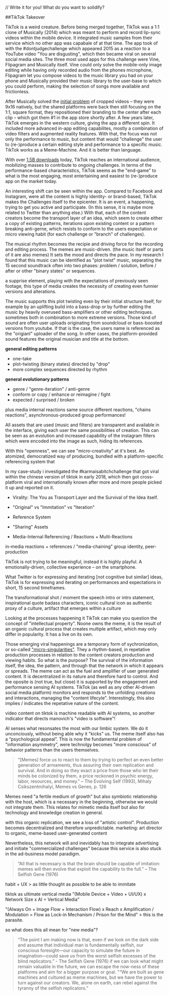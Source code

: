 // Write it for you! What do you want to solidify?

##TikTok Takeover

TikTok is a weird creature.
Before being merged together, TikTok was a 1:1 clone of Musically (2014) which was meant to perform and record lip-sync videos within the mobile device. It integrated music samples from their service which no other app was capabale of at that time. The app took of with the #dontjudgechallenge which appeared 2015 as a reaction to a YouTube video "You are disgusting", which then became viral on several social media sites. The three most used apps for this challenge were Vine, Flipagram and Musically itself. Vine could only solve the mobile-only image editing while having only recorded audio from the phones microphone, Flipagram let you compose videos to the music library you had on your phone and Musically provided their music library to the user-base to which you could perform, making the selection of songs more available and frictionless.

After Musically solved the [initial problem](4) of cropped videos – they were 9x16 natively, but the shared platforms were back then still focusing on the 1:1, square format, they repositioned their branding to the center after each clip – which got them #1 in the app store shortly after.
A few years later, TikTok emerges in the western culture, giving the app a different spin. It included more advanced in-app editing capabilites, mostly a combination of video filters and augmented reality features. With that, the focus was not only the performance to music, but content that would "challenge" the user to (re-)produce a certain editing style and performance to a specific music. TikTok works as a Meme-Machine. And it is better than language. 

With over [1.5B downloads](1) today, TikTok reaches an international audience, mobilizing masses to contribute to ongoing challenges. In terms of the performance-based characteristics, TikTok seems as the "end-game" to what is the most engaging, most entertaining and easiest to (re-)produce app on the market today.

An interesting shift can be seen within the app. Compared to Facebook and Instagram, were all the content is highly identity- or brand-based, TikTok makes the Challenges itself to the epicenter. It is an event, a happening, trying to get you active and participate. (In this sense, it is maybe more related to Twitter than anything else.) With that, each of the content creators become the transport layer of an idea, which seem to create either a copy of existing patterns, iterations upon existing content or a pattern breaking anti-gerne, which resists to conform to the users expectation or micro viewing habit (for each challenge or "branch" of challenges). 

The musical rhythm becomes the recipie and driving force for the recording and editing process.
The memes are music-driven. (the music itself or parts of it are also memes) It sets the mood and directs the pace. In my research I found that this music can be identified as "plot twist" music, separating the 15 second soundtrack often into two phases: problem / solution, before / after or other "binary states" or sequences.

a supprise element, playing with the expectations of previously seen footage, this type of media creates the necessity of creating even funnier versions and alterations. 

The music supports this plot twisting even by their initial structure itself, for example by an uplifting build into a bass-drop or by further editing the music by heavily overused bass-amplifiers or other editing techniques. sometimes both in combination to more extreme versions. Those kind of sound are often user uploads originating from soundcloud or bass-boosted versions from youtube. If that is the case, the users name is referenced as the "origianl" uploader of the song. In other cases, the platform-provided sound features the original musician and title at the bottom.


**general editing patterns**
- one-take
- plot-twisting (binary states) directed by "drop"
- more complex sequences directed by rhythm

**general evolutionary patterns**
- genre / "genre-iteration" / anti-genre
- conform or copy / enhance or reimagine / fight
- expected / surprised / broken

plus media internal reactions
same source different reactions, "chains reactions", asynchronous-produced group performances!


All assets that are used (music and filters) are transparent and available in the interface, giving each user the same possibilities of creation. This can be seen as an evolution and increased capability of the instagram filters which were encoded into the image as such, hiding its references.  

With this "openness", we can see "micro-creativity" at it's best. An atomized, democratized way of producing, bundled with a platform-specific referencing system that 


In my case-study i investigated the #karmaisabitchchallenge that got viral within the chinese version of tiktok in early 2018, which then got cross-platform viral and internationally known after more and more people picked it up and reported on it.  



- Virality: The You as Transport Layer and the Survival of the Idea itself.
- "Original" vs "Immitation" vs "Iteration" 

- Reference System
- "Sharing" Assets
- Media-Internal Referencing / Reactions + Multi-Reactions

in-media reactions + references / "media-chaining"
group identity, peer-production


TikTok is not trying to be meaningful, instead it is highly playful. A emotionally-driven, collective experience – on the smartphone. 

What Twitter is for expressing and iterating [not cognitive but similar] ideas, TikTok is for expressing and iterating on performances and expectations in short, 15 second timeframes.


The transformational shot / moment
the speech intro or intro statement, inspirational quote
badass characters, iconic 
cultural icon as authentic proxy of a culture, artifact that emerges within a culture 

Looking at the processes happening it TikTok can make you question the concept of "intellectual property". Noone owns the meme, it is the result of an organic cultural process that creates multiple artifact, which may only differ in popularity. It has a live on its own.

Those emerging viral happenings are a temporary form of sychronization, or so-called ["micro-singularities"](2). They a rhythm-based, in repetative production processes in relation to the content creators production and viewing habits. So what is the purpose? The survival of the information itself, the idea, the pattern, and through that the network in which it appears or spreads. The meme can act as the fuel and amplifier of user generated content. It is decentralized in its nature and therefore hard to control. And the oposite is (not true, but close) it is supported by the engagement and performance sensing AI systems. 
TikTok (as well as any other AI-driven social media platform) monitors and responds to the unfolding creations and interactions, managing the "content lifecyle". Interestingly, this also implies / indicates the repetative nature of the content.

video content on tiktok is machine readable with AI systems, so another indicator that directs manovich's "video is software"! 

AI senses what resonsates the most with our limbic system. We do it unconciously, without being able why it "kicks" us. The meme itself also has a “psychological appeal”. This is now the fundamental problem of "information asymmetry", were technolgy becomes "more conscious" of behavior patterns than the users themselves.


> "[Memes] force us to react to them by trying to perfect an even better generation of armaments, thus assuring their own replication and survival. And in doing so they exact a price from those who let their minds be colonized by them, a price reckoned in psychic energy, labor, resources, and money." – The Evolving Self (1993), Mihaly Csikszentmihalyi, Memes vs Genes, p. 126

Memes need "a fertile medium of growth" but also symbiotic relationship with the host, which is a necessary in the beginning, otherwise we would not integrate them. This relates for mimetic media itself but also for technology and knowledge creation in general.


with this organic replication, we see a loss of "artistic control". Production becomes decentralized and therefore unpredictable. 
marketing: art director to organic, meme-based user-generated content

Nevertheless, this network will and inevidably has to integrate advertising and initiate "commercialized challenges" because this service is also stuck in the ad-business model paradigm. 


> “All that is necessary is that the brain should be capable of imitation: memes will then evolve that exploit the capability to the full.” – The Selfish Gene (1976)

habit + UX > as little thought as possible to be able to immitate  


tiktok as ultimate vertical media
"(Mobile Device + Video + UI/UX) x Network Size x AI = Vertical Media"  

"(Always On + Image Flow + Interaction Flow) x Reach x Amplification / Modulation = Flow as Lock-in Mechanism / Prison for the Mind" > this is the parasite.


so what does this all mean for "new media"?
> “The point I am making now is that, even if we look on the dark side and assume that individual man is fundamentally selfish, our conscious foresight—our capacity to simulate the future in imagination—could save us from the worst selfish excesses of the blind replicators.” - The Selfish Gene (1976)
if we can look what might remain valuable in the future, we can escape the now-ness of these platforms and aim for a bigger purpose or goal.
> "“We are built as gene machines and cultured as meme machines, but we have the power to turn against our creators. We, alone on earth, can rebel against the tyranny of the selfish replicators.”


[1]: https://web.archive.org/web/20191116161829/https://www.cnet.com/news/tiktok-hits-1-5-billion-downloads-report-says/
[2]: https://web.archive.org/web/20190407203813/https://www.fastcompany.com/3047798/welcome-to-the-age-of-the-micro-singularity
[3]: https://web.archive.org/web/20180722215334/http://www.bytedance.com/ai/
[4]: https://web.archive.org/web/20171107015536/https://www.businessinsider.com/what-is-musically-2016-5?international=true&r=US&IR=T

